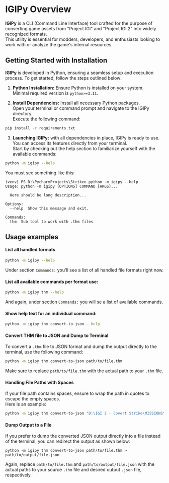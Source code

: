 # IGIPy Overview

**IGIPy** is a CLI (Command Line Interface) tool crafted for the purpose of converting game assets from "Project IGI" and "Project IGI 2" into widely recognized formats. \
This utility is essential for modders, developers, and enthusiasts looking to work with or analyze the game's internal resources.

## Getting Started with Installation

**IGIPy** is developed in Python, ensuring a seamless setup and execution process. To get started, follow the steps outlined below:

1. **Python Installation:** Ensure Python is installed on your system. \
Minimal required version is `python>=3.11`.

2. **Install Dependencies:** Install all necessary Python packages. \
Open your terminal or command prompt and navigate to the IGIPy directory. \
Execute the following command:

```bash
pip install -r requirements.txt
```

3. **Launching IGIPy:** with all dependencies in place, IGIPy is ready to use. \
You can access its features directly from your terminal. \
Start by checking out the help section to familiarize yourself with the available commands:

```bash
python -m igipy --help
```

You must see something like this:

```
(venv) PS D:\PycharmProjects\Strike> python -m igipy --help
Usage: python -m igipy [OPTIONS] COMMAND [ARGS]...

  Here should be long description...

Options:
  --help  Show this message and exit.

Commands:
  thm  Sub tool to work with .thm files
```

## Usage examples

#### List all handled formats

```bash
python -m igipy --help
```

Under section `Commands:` you'll see a list of all handled file formats right now.

#### List all available commands per format use:

```bash
python -m igipy thm --help
```

And again, under section `Commands:` you will se a list of available commands.

#### Show help text for an individual command:

```bash
python -m igipy thm convert-to-json --help
```

#### Convert THM file to JSON and Dump to Terminal
To convert a `.thm` file to JSON format and dump the output directly to the terminal, use the following command:

```bash
python -m igipy thm convert-to-json path/to/file.thm
```

Make sure to replace `path/to/file.thm` with the actual path to your `.thm` file.

#### Handling File Paths with Spaces
If your file path contains spaces, ensure to wrap the path in quotes to escape the empty spaces. \
Here is an example:

```bash
python -m igipy thm convert-to-json "D:\IGI 2 - Covert Strike\MISSIONS\location1\level1\heightmaps\heightmaps000.thm"
```

#### Dump Output to a File
If you prefer to dump the converted JSON output directly into a file instead of the terminal, you can redirect the output as shown below:

```
python -m igipy thm convert-to-json path/to/file.thm > path/to/output/file.json
```

Again, replace `path/to/file.thm` and `path/to/output/file.json` with the actual paths to your source `.thm` file and desired output `.json` file, respectively.
